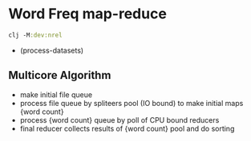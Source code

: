 # Word Freq map-reduce

```clj
clj -M:dev:nrel
```

- (process-datasets)

## Multicore Algorithm

- make initial file queue
- process file queue by spliteers pool (IO bound) to make initial maps {word count}
- process {word count} queue by poll of CPU bound reducers
- final reducer collects results of {word count} pool and do sorting
